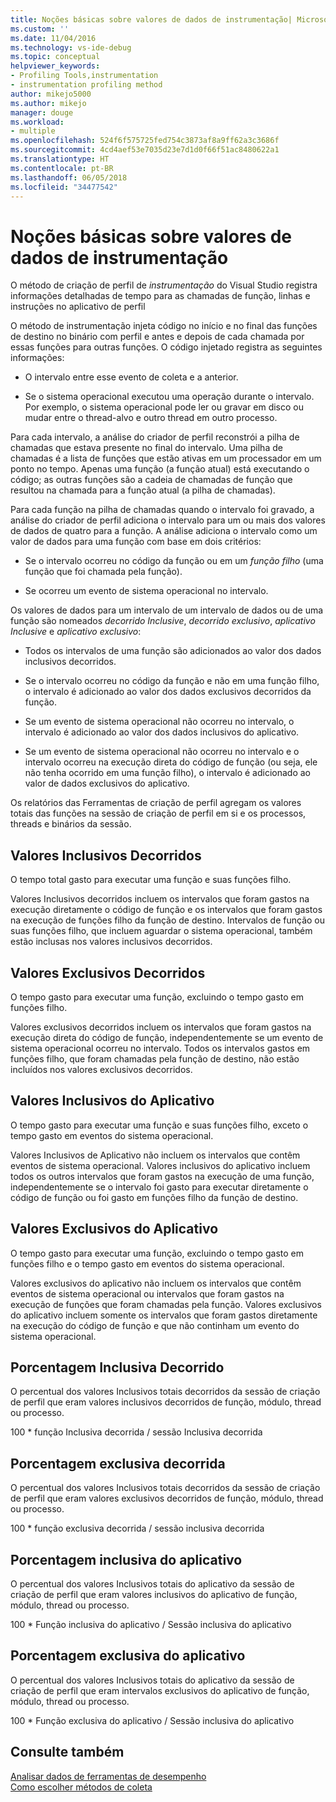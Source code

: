 ```yaml
---
title: Noções básicas sobre valores de dados de instrumentação| Microsoft Docs
ms.custom: ''
ms.date: 11/04/2016
ms.technology: vs-ide-debug
ms.topic: conceptual
helpviewer_keywords:
- Profiling Tools,instrumentation
- instrumentation profiling method
author: mikejo5000
ms.author: mikejo
manager: douge
ms.workload:
- multiple
ms.openlocfilehash: 524f6f575725fed754c3873af8a9ff62a3c3686f
ms.sourcegitcommit: 4cd4aef53e7035d23e7d1d0f66f51ac8480622a1
ms.translationtype: HT
ms.contentlocale: pt-BR
ms.lasthandoff: 06/05/2018
ms.locfileid: "34477542"
---
```

# <a name="understand-instrumentation-data-values"></a>Noções básicas sobre valores de dados de instrumentação

O método de criação de perfil de *instrumentação* do Visual Studio registra informações detalhadas de tempo para as chamadas de função, linhas e instruções no aplicativo de perfil

O método de instrumentação injeta código no início e no final das funções de destino no binário com perfil e antes e depois de cada chamada por essas funções para outras funções. O código injetado registra as seguintes informações:

- O intervalo entre esse evento de coleta e a anterior.

- Se o sistema operacional executou uma operação durante o intervalo. Por exemplo, o sistema operacional pode ler ou gravar em disco ou mudar entre o thread-alvo e outro thread em outro processo.

Para cada intervalo, a análise do criador de perfil reconstrói a pilha de chamadas que estava presente no final do intervalo. Uma pilha de chamadas é a lista de funções que estão ativas em um processador em um ponto no tempo. Apenas uma função (a função atual) está executando o código; as outras funções são a cadeia de chamadas de função que resultou na chamada para a função atual (a pilha de chamadas).

Para cada função na pilha de chamadas quando o intervalo foi gravado, a análise do criador de perfil adiciona o intervalo para um ou mais dos valores de dados de quatro para a função. A análise adiciona o intervalo como um valor de dados para uma função com base em dois critérios:

- Se o intervalo ocorreu no código da função ou em um *função filho* (uma função que foi chamada pela função).

- Se ocorreu um evento de sistema operacional no intervalo.

Os valores de dados para um intervalo de um intervalo de dados ou de uma função são nomeados *decorrido Inclusive*, *decorrido exclusivo*, *aplicativo Inclusive* e *aplicativo exclusivo*:

- Todos os intervalos de uma função são adicionados ao valor dos dados inclusivos decorridos.

- Se o intervalo ocorreu no código da função e não em uma função filho, o intervalo é adicionado ao valor dos dados exclusivos decorridos da função.

- Se um evento de sistema operacional não ocorreu no intervalo, o intervalo é adicionado ao valor dos dados inclusivos do aplicativo.

- Se um evento de sistema operacional não ocorreu no intervalo e o intervalo ocorreu na execução direta do código de função (ou seja, ele não tenha ocorrido em uma função filho), o intervalo é adicionado ao valor de dados exclusivos do aplicativo.

Os relatórios das Ferramentas de criação de perfil agregam os valores totais das funções na sessão de criação de perfil em si e os processos, threads e binários da sessão.

## <a name="elapsed-inclusive-values"></a>Valores Inclusivos Decorridos

O tempo total gasto para executar uma função e suas funções filho.

Valores Inclusivos decorridos incluem os intervalos que foram gastos na execução diretamente o código de função e os intervalos que foram gastos na execução de funções filho da função de destino. Intervalos de função ou suas funções filho, que incluem aguardar o sistema operacional, também estão inclusas nos valores inclusivos decorridos.

## <a name="elapsed-exclusive-values"></a>Valores Exclusivos Decorridos

O tempo gasto para executar uma função, excluindo o tempo gasto em funções filho.

Valores exclusivos decorridos incluem os intervalos que foram gastos na execução direta do código de função, independentemente se um evento de sistema operacional ocorreu no intervalo. Todos os intervalos gastos em funções filho, que foram chamadas pela função de destino, não estão incluídos nos valores exclusivos decorridos.

## <a name="application-inclusive-values"></a>Valores Inclusivos do Aplicativo

O tempo gasto para executar uma função e suas funções filho, exceto o tempo gasto em eventos do sistema operacional.

Valores Inclusivos de Aplicativo não incluem os intervalos que contêm eventos de sistema operacional. Valores inclusivos do aplicativo incluem todos os outros intervalos que foram gastos na execução de uma função, independentemente se o intervalo foi gasto para executar diretamente o código de função ou foi gasto em funções filho da função de destino.

## <a name="application-exclusive-values"></a>Valores Exclusivos do Aplicativo

O tempo gasto para executar uma função, excluindo o tempo gasto em funções filho e o tempo gasto em eventos do sistema operacional.

Valores exclusivos do aplicativo não incluem os intervalos que contêm eventos de sistema operacional ou intervalos que foram gastos na execução de funções que foram chamadas pela função. Valores exclusivos do aplicativo incluem somente os intervalos que foram gastos diretamente na execução do código de função e que não continham um evento do sistema operacional.

## <a name="elapsed-inclusive-percent"></a>Porcentagem Inclusiva Decorrido

O percentual dos valores Inclusivos totais decorridos da sessão de criação de perfil que eram valores inclusivos decorridos de função, módulo, thread ou processo.

100 * função Inclusiva decorrida / sessão Inclusiva decorrida

## <a name="elapsed-exclusive-percent"></a>Porcentagem exclusiva decorrida

O percentual dos valores Inclusivos totais decorridos da sessão de criação de perfil que eram valores exclusivos decorridos de função, módulo, thread ou processo.

100 * função exclusiva decorrida / sessão inclusiva decorrida

## <a name="application-inclusive-percent"></a>Porcentagem inclusiva do aplicativo

O percentual dos valores Inclusivos totais do aplicativo da sessão de criação de perfil que eram valores inclusivos do aplicativo de função, módulo, thread ou processo.

100 * Função inclusiva do aplicativo / Sessão inclusiva do aplicativo

## <a name="application-exclusive-percent"></a>Porcentagem exclusiva do aplicativo

O percentual dos valores Inclusivos totais do aplicativo da sessão de criação de perfil que eram intervalos exclusivos do aplicativo de função, módulo, thread ou processo.

100 * Função exclusiva do aplicativo / Sessão inclusiva do aplicativo

## <a name="see-also"></a>Consulte também

[Analisar dados de ferramentas de desempenho](../profiling/analyzing-performance-tools-data.md)  
[Como escolher métodos de coleta](../profiling/how-to-choose-collection-methods.md)